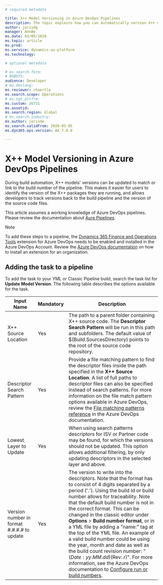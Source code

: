 ```yaml
---
# required metadata

title: X++ Model Versioning in Azure DevOps Pipelines
description: The topic explains how you can automatically version X++ models when running build automation in Azure DevOps
author: jorisdg
manager: AnnBe
ms.date: 03/05/2020
ms.topic: article
ms.prod: 
ms.service: dynamics-ax-platform
ms.technology: 

# optional metadata

# ms.search.form: 
# ROBOTS: 
audience: Developer
# ms.devlang: 
ms.reviewer: rhaertle
ms.search.scope: Operations
# ms.tgt_pltfrm: 
ms.custom: 26731
ms.assetid:
ms.search.region: Global
# ms.search.industry: 
ms.author: jorisde
ms.search.validFrom: 2020-03-05
ms.dyn365.ops.version: AX 7.0.0

---
```


# X++ Model Versioning in Azure DevOps Pipelines

During build automation, X++ models' versions can be updated to match or link to the build number of the pipeline. This makes it easier for users to identify the version of the X++ packages they are running, and allows developers to track versions back to the build pipeline and the version of the source code files.

This article assumes a working knowledge of Azure DevOps pipelines. Please review the documentation about [Aure Pipelines](https://docs.microsoft.com/en-us/azure/devops/pipelines/get-started/pipelines-get-started?view=azure-devops).

> [!NOTE]
> To add these steps to a pipeline, the [Dynamics 365 Finance and Operations Tools](https://marketplace.visualstudio.com/items?itemName=Dyn365FinOps.dynamics365-finops-tools) extension for Azure DevOps needs to be enabled and installed in the Azure DevOps Account. Review the [Azure DevOps documentation](https://docs.microsoft.com/en-us/azure/devops/marketplace/install-extension?view=azure-devops&tabs=browser) on how to install an extension for an organization.

## Adding the task to a pipeline

To add the task to your YML or Classic Pipeline build, search the task list for **Update Model Version**. The following table describes the options available for the task.

| Input Name | Mandatory | Description |
| --- | --- | --- |
| X++ Source Location | Yes | The path to a parent folder containing X++ source code. The **Descriptor Search Pattern** will be run in this path and subfolders. The default value of $(Build.SourcesDirectory) points to the root of the source code repository. |
| Descriptor Search Pattern | Yes | Provide a file matching pattern to find the descriptor files inside the path specified in the **X++ Source Location**. A list of full paths to descriptor files can also be specified instead of search patterns. For more information on the file match pattern options available in Azure DevOps, review the [File matching patterns reference](https://docs.microsoft.com/azure/devops/pipelines/tasks/file-matching-patterns?view=azure-devops) in the Azure DevOps documentation. |
| Lowest Layer to Update | Yes | When using search patterns descriptors for ISV or Partner code may be found, for which the versions should not be updated. This option allows additional filtering, by only updating descriptors in the selected layer and above. |
| Version number in format #.#.#.# to update | Yes | The version to write into the descriptors. Note that the format has to consist of 4 digits separated by a period ('.'). Using the build Id or build number allows for traceability. Note that the default build number is not in the correct format. This can be changed in the classic editor under **Options** > **Build number format**, or in a YML file by adding a "name:" tag at the top of the YML file. An example of a valid build number could be using the year, month and date as well as the build count revision number: "$(Date:yy.MM.dd)$(Rev:.r)". For more information, see the Azure DevOps documentation to [Configure run or build numbers](https://docs.microsoft.com/azure/devops/pipelines/process/run-number?view=azure-devops&tabs=classic).  |

